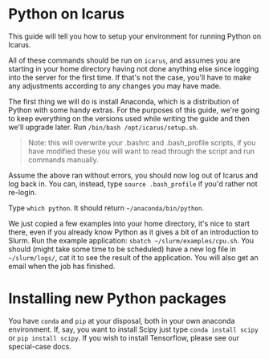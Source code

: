 Python on Icarus
===

This guide will tell you how to setup your environment for running Python on Icarus.

All of these commands should be run on `icarus`, and assumes you are starting in your home directory having not done anything else since logging into the server for the first time.
If that's not the case, you'll have to make any adjustments according to any changes you may have made.

The first thing we will do is install Anaconda, which is a distribution of Python with some handy extras.
For the purposes of this guide, we're going to keep everything on the versions used while writing the guide and then we'll upgrade later.
Run `/bin/bash /opt/icarus/setup.sh`.
> Note: this will overwrite your .bashrc and .bash_profile scripts, if you have modified these you will want to read through the script and run commands manually.

Assume the above ran without errors, you should now log out of Icarus and log back in.
You can, instead, type `source .bash_profile` if you'd rather not re-login.

Type `which python`. It should return `~/anaconda/bin/python`.

We just copied a few examples into your home directory, it's nice to start there, even if you already know Python as it gives a bit of an introduction to Slurm.
Run the example application: `sbatch ~/slurm/examples/cpu.sh`.
You should (might take some time to be scheduled) have a new log file in `~/slurm/logs/`, cat it to see the result of the application.
You will also get an email when the job has finished.

Installing new Python packages
===
You have `conda` and `pip` at your disposal, both in your own anaconda environment.
If, say, you want to install Scipy just type `conda install scipy` or `pip install scipy`.
If you wish to install Tensorflow, please see our special-case docs.